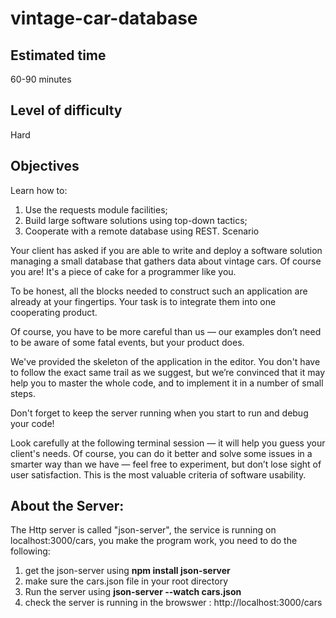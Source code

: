 # vintage-car-database


## Estimated time
60-90 minutes

## Level of difficulty
Hard

## Objectives
Learn how to:

1. Use the requests module facilities;
2. Build large software solutions using top-down tactics;
3. Cooperate with a remote database using REST.
Scenario

Your client has asked if you are able to write and deploy a software solution managing a small database that gathers data about vintage cars. Of course you are! It's a piece of cake for a programmer like you.

To be honest, all the blocks needed to construct such an application are already at your fingertips. Your task is to integrate them into one cooperating product.

Of course, you have to be more careful than us — our examples don’t need to be aware of some fatal events, but your product does.

We've provided the skeleton of the application in the editor. You don't have to follow the exact same trail as we suggest, but we’re convinced that it may help you to master the whole code, and to implement it in a number of small steps.

Don't forget to keep the server running when you start to run and debug your code!

Look carefully at the following terminal session — it will help you guess your client's needs. Of course, you can do it better and solve some issues in a smarter way than we have — feel free to experiment, but don’t lose sight of user satisfaction. This is the most valuable criteria of software usability.

## About the Server:

The Http server is called "json-server", the service is running on localhost:3000/cars, you make the program work, you need to do the following:
1. get the json-server using **npm install json-server**
2. make sure the cars.json file in your root directory
3. Run the server using **json-server --watch cars.json**
4. check the server is running in the browswer : http://localhost:3000/cars




